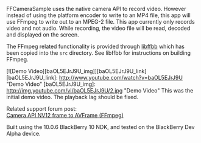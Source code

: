 FFCameraSample uses the native camera API to record video. However instead of using the platform encoder to write to an MP4 file, this app will use FFmpeg to write out to an MPEG-2 file. This app currently only records video and not audio. While recording, the video file will be read, decoded and displayed on the screen.

The FFmpeg related functionality is provided through [libffbb](https://github.com/hardisonbrewing/libffbb) which has been copied into the `src` directory. See libffbb for instructions on building FFmpeg.

[![Demo Video][baOL5EJrJ9U_img]][baOL5EJrJ9U_link]
[baOL5EJrJ9U_link]: http://www.youtube.com/watch?v=baOL5EJrJ9U  "Demo Video"
[baOL5EJrJ9U_img]: http://img.youtube.com/vi/baOL5EJrJ9U/2.jpg  "Demo Video"
This was the initial demo video. The playback lag should be fixed.  

Related support forum post:  
[Camera API NV12 frame to AVFrame (FFmpeg)](http://supportforums.blackberry.com/t5/Native-Development/Camera-API-NV12-frame-to-AVFrame-FFmpeg/td-p/1842089)

Built using the 10.0.6 BlackBerry 10 NDK, and tested on the BlackBerry Dev Alpha device.
